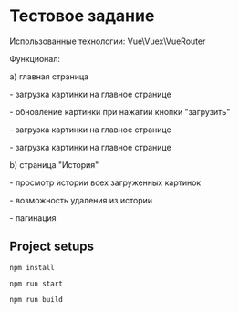 # Тестовое задание
<p>Использованные технологии: Vue\Vuex\VueRouter</p>
<p>Функционал:</p>
<p>a) главная страница</p>
<p> - загрузка картинки на главное странице</p>
<p> - обновление картинки при нажатии кнопки "загрузить"</p>
<p> - загрузка картинки на главное странице</p>
<p> - загрузка картинки на главное странице</p>
<p> b) страница "История"</p>
<p> - просмотр истории всех загруженных картинок</p>
<p> - возможность удаления из истории</p>
<p> - пагинация</p>

## Project setups
```
npm install
```
```
npm run start
```
```
npm run build
```
